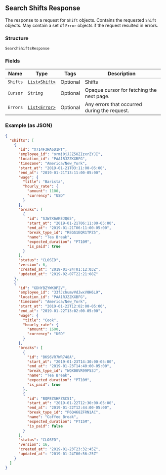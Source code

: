 ## Search Shifts Response

The response to a request for `Shift` objects. Contains
the requested `Shift` objects. May contain a set of `Error` objects if
the request resulted in errors.

### Structure

`SearchShiftsResponse`

### Fields

| Name | Type | Tags | Description |
|  --- | --- | --- | --- |
| `Shifts` | [`List<Shift>`](/doc/models/shift.md) | Optional | Shifts |
| `Cursor` | `String` | Optional | Opaque cursor for fetching the next page. |
| `Errors` | [`List<Error>`](/doc/models/error.md) | Optional | Any errors that occurred during the request. |

### Example (as JSON)

```json
{
  "shifts": [
    {
      "id": "X714F3HA6D1PT",
      "employee_id": "ormj0jJJZ5OZIzxrZYJI",
      "location_id": "PAA1RJZZKXBFG",
      "timezone": "America/New_York",
      "start_at": "2019-01-21T03:11:00-05:00",
      "end_at": "2019-01-21T13:11:00-05:00",
      "wage": {
        "title": "Barista",
        "hourly_rate": {
          "amount": 1100,
          "currency": "USD"
        }
      },
      "breaks": [
        {
          "id": "SJW7X6AKEJQ65",
          "start_at": "2019-01-21T06:11:00-05:00",
          "end_at": "2019-01-21T06:11:00-05:00",
          "break_type_id": "REGS1EQR1TPZ5",
          "name": "Tea Break",
          "expected_duration": "PT10M",
          "is_paid": true
        }
      ],
      "status": "CLOSED",
      "version": 6,
      "created_at": "2019-01-24T01:12:03Z",
      "updated_at": "2019-02-07T22:21:08Z"
    },
    {
      "id": "GDHYBZYWK0P2V",
      "employee_id": "33fJchumvVdJwxV0H6L9",
      "location_id": "PAA1RJZZKXBFG",
      "timezone": "America/New_York",
      "start_at": "2019-01-22T12:02:00-05:00",
      "end_at": "2019-01-22T13:02:00-05:00",
      "wage": {
        "title": "Cook",
        "hourly_rate": {
          "amount": 1600,
          "currency": "USD"
        }
      },
      "breaks": [
        {
          "id": "BKS6VR7WR748A",
          "start_at": "2019-01-23T14:30:00-05:00",
          "end_at": "2019-01-23T14:40:00-05:00",
          "break_type_id": "WQX00VR99F53J",
          "name": "Tea Break",
          "expected_duration": "PT10M",
          "is_paid": true
        },
        {
          "id": "BQFEZSHFZSC51",
          "start_at": "2019-01-22T12:30:00-05:00",
          "end_at": "2019-01-22T12:44:00-05:00",
          "break_type_id": "P6Q468ZFRN1AC",
          "name": "Coffee Break",
          "expected_duration": "PT15M",
          "is_paid": false
        }
      ],
      "status": "CLOSED",
      "version": 16,
      "created_at": "2019-01-23T23:32:45Z",
      "updated_at": "2019-01-24T00:56:25Z"
    }
  ]
}
```

